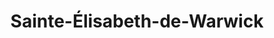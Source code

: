 ---
title: Sainte-Élisabeth-de-Warwick
url: /sainte-elisabeth-de-warwick/
latitude: 45.923
longitude: -72.078
---